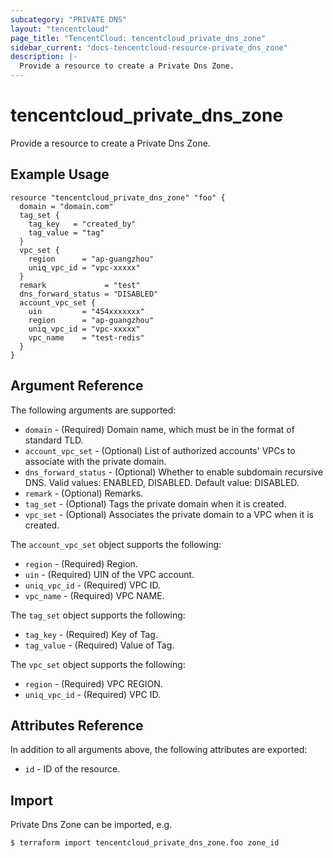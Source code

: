 ```yaml
---
subcategory: "PRIVATE DNS"
layout: "tencentcloud"
page_title: "TencentCloud: tencentcloud_private_dns_zone"
sidebar_current: "docs-tencentcloud-resource-private_dns_zone"
description: |-
  Provide a resource to create a Private Dns Zone.
---
```


# tencentcloud_private_dns_zone

Provide a resource to create a Private Dns Zone.

## Example Usage

```hcl
resource "tencentcloud_private_dns_zone" "foo" {
  domain = "domain.com"
  tag_set {
    tag_key   = "created_by"
    tag_value = "tag"
  }
  vpc_set {
    region      = "ap-guangzhou"
    uniq_vpc_id = "vpc-xxxxx"
  }
  remark             = "test"
  dns_forward_status = "DISABLED"
  account_vpc_set {
    uin         = "454xxxxxxx"
    region      = "ap-guangzhou"
    uniq_vpc_id = "vpc-xxxxx"
    vpc_name    = "test-redis"
  }
}
```

## Argument Reference

The following arguments are supported:

* `domain` - (Required) Domain name, which must be in the format of standard TLD.
* `account_vpc_set` - (Optional) List of authorized accounts' VPCs to associate with the private domain.
* `dns_forward_status` - (Optional) Whether to enable subdomain recursive DNS. Valid values: ENABLED, DISABLED. Default value: DISABLED.
* `remark` - (Optional) Remarks.
* `tag_set` - (Optional) Tags the private domain when it is created.
* `vpc_set` - (Optional) Associates the private domain to a VPC when it is created.

The `account_vpc_set` object supports the following:

* `region` - (Required) Region.
* `uin` - (Required) UIN of the VPC account.
* `uniq_vpc_id` - (Required) VPC ID.
* `vpc_name` - (Required) VPC NAME.

The `tag_set` object supports the following:

* `tag_key` - (Required) Key of Tag.
* `tag_value` - (Required) Value of Tag.

The `vpc_set` object supports the following:

* `region` - (Required) VPC REGION.
* `uniq_vpc_id` - (Required) VPC ID.

## Attributes Reference

In addition to all arguments above, the following attributes are exported:

* `id` - ID of the resource.



## Import

Private Dns Zone can be imported, e.g.

```
$ terraform import tencentcloud_private_dns_zone.foo zone_id
```

